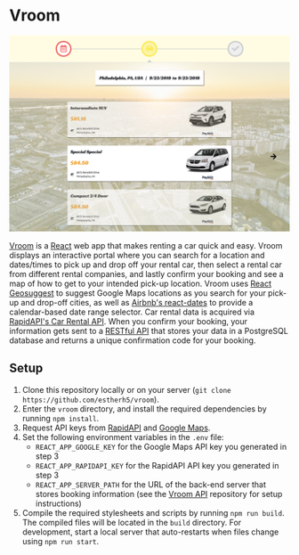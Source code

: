# Vroom
![Vroom](vroom.png)

[Vroom](https://vroom.crystalprism.io) is a [React](https://reactjs.org/) web app that makes renting a car quick and easy. Vroom displays an interactive portal where you can search for a location and dates/times to pick up and drop off your rental car, then select a rental car from different rental companies, and lastly confirm your booking and see a map of how to get to your intended pick-up location. Vroom uses [React Geosuggest](https://github.com/ubilabs/react-geosuggest) to suggest Google Maps locations as you search for your pick-up and drop-off cities, as well as [Airbnb's react-dates](https://github.com/airbnb/react-dates) to provide a calendar-based date range selector. Car rental data is acquired via [RapidAPI's Car Rental API](https://rapidapi.com/DataCrawler/api/booking-com15). When you confirm your booking, your information gets sent to a [RESTful API](https://github.com/estherh5/vroom_api) that stores your data in a PostgreSQL database and returns a unique confirmation code for your booking.

## Setup
1. Clone this repository locally or on your server (`git clone https://github.com/estherh5/vroom`).
2. Enter the `vroom` directory, and install the required dependencies by running `npm install`.
3. Request API keys from [RapidAPI](https://rapidapi.com/DataCrawler/api/booking-com15) and [Google Maps](https://cloud.google.com/maps-platform/#get-started).
4. Set the following environment variables in the `.env` file:
    * `REACT_APP_GOOGLE_KEY` for the Google Maps API key you generated in step 3
    * `REACT_APP_RAPIDAPI_KEY` for the RapidAPI API key you generated in step 3
    * `REACT_APP_SERVER_PATH` for the URL of the back-end server that stores booking information (see the [Vroom API](https://github.com/estherh5/vroom_api) repository for setup instructions)
5. Compile the required stylesheets and scripts by running `npm run build`. The compiled files will be located in the `build` directory. For development, start a local server that auto-restarts when files change using `npm run start`.
